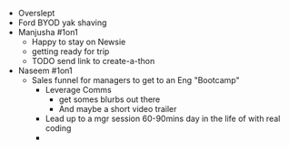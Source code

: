 - Overslept
- Ford BYOD yak shaving
- Manjusha #1on1
	- Happy to stay on Newsie
	- getting ready for trip
	- TODO send link to create-a-thon
- Naseem #1on1
	- Sales funnel for managers to get to an Eng "Bootcamp"
		- Leverage Comms
			- get somes blurbs out there
			- And maybe a short video trailer
		- Lead up to a mgr session 60-90mins day in the life of with real coding
		-